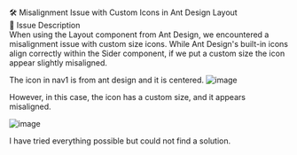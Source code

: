 🛠️ Misalignment Issue with Custom Icons in Ant Design Layout <br>
📌 Issue Description <br>
When using the Layout component from Ant Design, we encountered a misalignment issue with custom size icons. While Ant Design's built-in icons align correctly within the Sider component, if we put a custom size the icon appear slightly misaligned. <br>

The icon in nav1 is from ant design and it is centered.
![image](https://github.com/user-attachments/assets/01aeab18-16fe-439c-ac0b-b773e04938fe)

However, in this case, the icon has a custom size, and it appears misaligned.

![image](https://github.com/user-attachments/assets/4188ad6e-00e7-42ad-83fe-45d5835df200) <br>

I have tried everything possible but could not find a solution.







